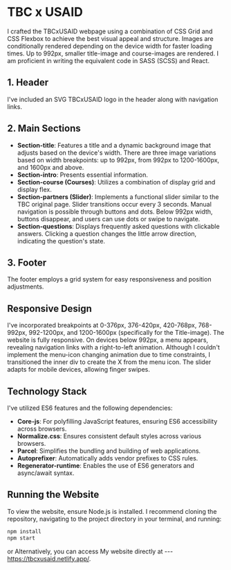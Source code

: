 # TBC x USAID

I crafted the TBCxUSAID webpage using a combination of CSS Grid and CSS Flexbox to achieve the best visual appeal and structure. Images are conditionally rendered depending on the device width for faster loading times. Up to 992px, smaller title-image and course-images are rendered. I am proficient in writing the equivalent code in SASS (SCSS) and React.

## 1. Header

I've included an SVG TBCxUSAID logo in the header along with navigation links.

## 2. Main Sections

- **Section-title**: Features a title and a dynamic background image that adjusts based on the device's width. There are three image variations based on width breakpoints: up to 992px, from 992px to 1200-1600px, and 1600px and above.
- **Section-intro**: Presents essential information.
- **Section-course (Courses)**: Utilizes a combination of display grid and display flex.
- **Section-partners (Slider)**: Implements a functional slider similar to the TBC original page. Slider transitions occur every 3 seconds. Manual navigation is possible through buttons and dots. Below 992px width, buttons disappear, and users can use dots or swipe to navigate.
- **Section-questions**: Displays frequently asked questions with clickable answers. Clicking a question changes the little arrow direction, indicating the question's state.

## 3. Footer

The footer employs a grid system for easy responsiveness and position adjustments.

## Responsive Design

I've incorporated breakpoints at 0-376px, 376-420px, 420-768px, 768-992px, 992-1200px, and 1200-1600px (specifically for the Title-image). The website is fully responsive. On devices below 992px, a menu appears, revealing navigation links with a right-to-left animation. Although I couldn't implement the menu-icon changing animation due to time constraints, I transitioned the inner div to create the X from the menu icon. The slider adapts for mobile devices, allowing finger swipes.

## Technology Stack

I've utilized ES6 features and the following dependencies:

- **Core-js**: For polyfilling JavaScript features, ensuring ES6 accessibility across browsers.
- **Normalize.css**: Ensures consistent default styles across various browsers.
- **Parcel**: Simplifies the bundling and building of web applications.
- **Autoprefixer**: Automatically adds vendor prefixes to CSS rules.
- **Regenerator-runtime**: Enables the use of ES6 generators and async/await syntax.

## Running the Website

To view the website, ensure Node.js is installed. I recommend cloning the repository, navigating to the project directory in your terminal, and running:

```bash
npm install
npm start
```

or Alternatively, you can access My website directly at --- https://tbcxusaid.netlify.app/.
